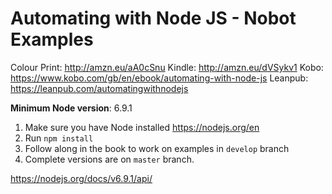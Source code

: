 # Automating with Node JS - Nobot Examples

Colour Print: http://amzn.eu/aA0cSnu
Kindle: http://amzn.eu/dVSykv1
Kobo: https://www.kobo.com/gb/en/ebook/automating-with-node-js
Leanpub: https://leanpub.com/automatingwithnodejs

**Minimum Node version**: 6.9.1

1. Make sure you have Node installed https://nodejs.org/en
1. Run `npm install`
1. Follow along in the book to work on examples in `develop` branch
1. Complete versions are on `master` branch.

https://nodejs.org/docs/v6.9.1/api/
